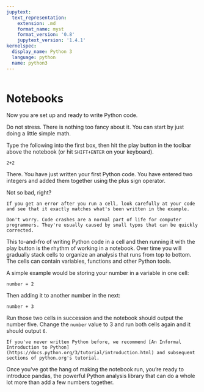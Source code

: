 ```yaml
---
jupytext:
  text_representation:
    extension: .md
    format_name: myst
    format_version: '0.8'
    jupytext_version: '1.4.1'
kernelspec:
  display_name: Python 3
  language: python
  name: python3
---
```


```{include} ./_templates/nav.html
```

# Notebooks

Now you are set up and ready to write Python code.

Do not stress. There is nothing too fancy about it. You can start by just doing a little simple math.

Type the following into the first box, then hit the play button in the toolbar above the notebook (or hit `SHIFT+ENTER` on your keyboard).

```{code-cell}
2+2
```

There. You have just written your first Python code. You have entered two integers and added them together using the plus sign operator.

Not so bad, right?

```{note}
If you get an error after you run a cell, look carefully at your code and see that it exactly matches what's been written in the example. 

Don't worry. Code crashes are a normal part of life for computer programmers. They're usually caused by small typos that can be quickly corrected.
```

This to-and-fro of writing Python code in a cell and then running it with the play button is the rhythm of working in a notebook. Over time you will gradually stack cells to organize an analysis that runs from top to bottom. The cells can contain variables, functions and other Python tools.

A simple example would be storing your number in a variable in one cell:

```{code-cell}
number = 2
```

Then adding it to another number in the next:

```{code-cell}
number + 3
```

Run those two cells in succession and the notebook should output the number five. Change the `number` value to 3 and run both cells again and it should output `6`.

```{note}
If you've never written Python before, we recommend [An Informal Introduction to Python](https://docs.python.org/3/tutorial/introduction.html) and subsequent sections of python.org's tutorial.
```

Once you've got the hang of making the notebook run, you’re ready to introduce pandas, the powerful Python analysis library that can do a whole lot more than add a few numbers together.
